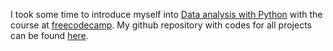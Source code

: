I took some time to introduce myself into [Data analysis with Python](https://freecodecamp.org/certification/Karl_Pelka/data-analysis-with-python-v7) with the course at [freecodecamp](https://www.freecodecamp.org). My github repository with codes for all projects can be found [here](https://github.com/karl-pelka/FCC_DataAnalysisWithPython).
